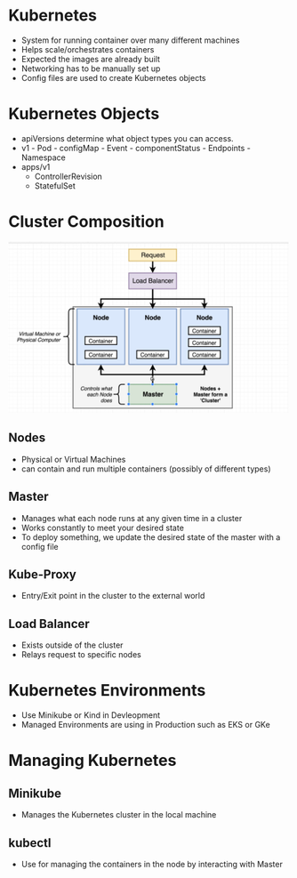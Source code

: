 # Kubernetes #
* System for running container over many different machines
* Helps scale/orchestrates containers
* Expected the images are already built
* Networking has to be manually set up
* Config files are used to create Kubernetes objects

# Kubernetes Objects #
* apiVersions determine what object types you can access.    
* v1
    *-* Pod
    *-* configMap
    *-* Event
    *-* componentStatus
    *-* Endpoints
    *-* Namespace
* apps/v1
    - ControllerRevision
    - StatefulSet

# Cluster Composition #
![](2022-01-17-11-06-06.png)

## Nodes 
* Physical or Virtual Machines
* can contain and run multiple containers (possibly of different types)

## Master
* Manages what each node runs at any given time in a cluster
* Works constantly to meet your desired state
* To deploy something, we update the desired state of the master with a config file

## Kube-Proxy
* Entry/Exit point in the cluster to the external world

## Load Balancer
* Exists outside of the cluster
* Relays request to specific nodes

# Kubernetes Environments
* Use Minikube or Kind in Devleopment
* Managed Environments are using in Production such as EKS or GKe

# Managing Kubernetes
## Minikube
* Manages the Kubernetes cluster in the local machine

## kubectl
* Use for managing the containers in the node by interacting with Master